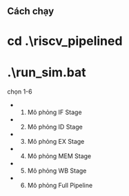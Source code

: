 ## Cách chạy
# cd .\riscv_pipelined
# .\run_sim.bat
chọn 1-6
- 1. Mô phỏng IF Stage
- 2. Mô phỏng ID Stage
- 3. Mô phỏng EX Stage
- 4. Mô phỏng MEM Stage
- 5. Mô phỏng WB Stage
- 6. Mô phỏng Full Pipeline

